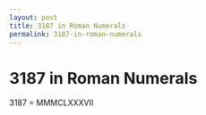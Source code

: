 ```yaml
---
layout: post
title: 3187 in Roman Numerals
permalink: 3187-in-roman-numerals
---
```


# 3187 in Roman Numerals

3187 = MMMCLXXXVII

